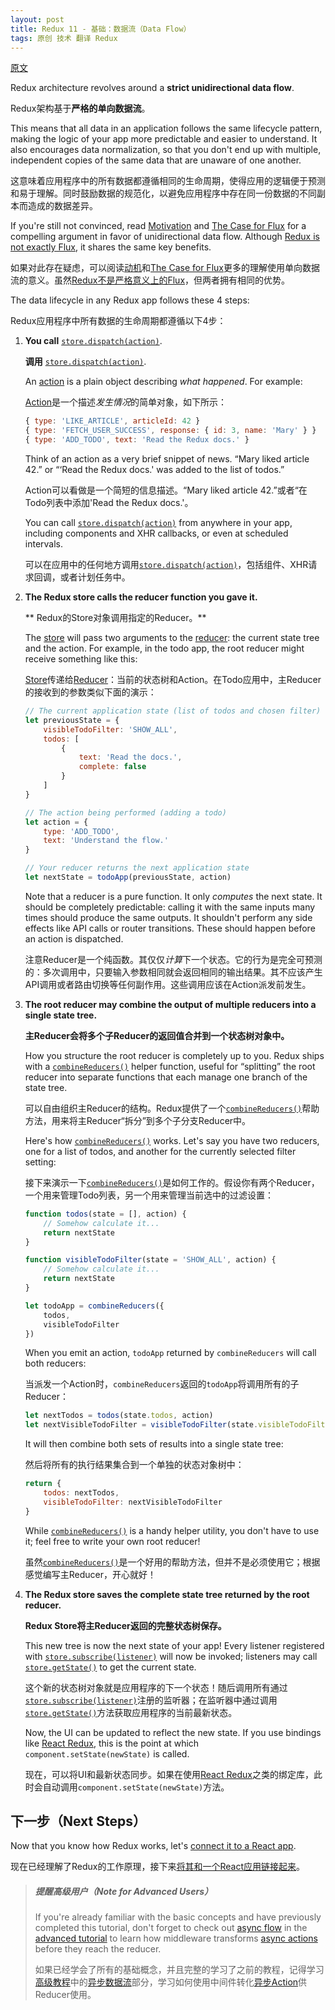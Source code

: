 ```yaml
---
layout: post
title: Redux 11 - 基础：数据流（Data Flow）
tags: 原创 技术 翻译 Redux
---
```


[原文](https://github.com/reactjs/redux/blob/master/docs/basics/DataFlow.md)

Redux architecture revolves around a **strict unidirectional data flow**.

Redux架构基于**严格的单向数据流**。

This means that all data in an application follows the same lifecycle pattern, making the logic of your app more predictable and easier to understand. It also encourages data normalization, so that you don't end up with multiple, independent copies of the same data that are unaware of one another.

这意味着应用程序中的所有数据都遵循相同的生命周期，使得应用的逻辑便于预测和易于理解。同时鼓励数据的规范化，以避免应用程序中存在同一份数据的不同副本而造成的数据差异。

If you're still not convinced, read [Motivation](https://github.com/reactjs/redux/blob/master/docs/introduction/Motivation.md) and [The Case for Flux](https://medium.com/@dan_abramov/the-case-for-flux-379b7d1982c6) for a compelling argument in favor of unidirectional data flow. Although [Redux is not exactly Flux](https://github.com/reactjs/redux/blob/master/docs/introduction/PriorArt.md), it shares the same key benefits.

如果对此存在疑虑，可以阅读[动机](/tech/2017/01/19/redux-2-introduction-Motivation.html)和[The Case for Flux](https://medium.com/@dan_abramov/the-case-for-flux-379b7d1982c6)更多的理解使用单向数据流的意义。虽然[Redux不是严格意义上的Flux](/tech/2017/02/24/redux-5-introduction-PriorArt.html)，但两者拥有相同的优势。

The data lifecycle in any Redux app follows these 4 steps:

Redux应用程序中所有数据的生命周期都遵循以下4步：

1.  **You call** [`store.dispatch(action)`](https://github.com/reactjs/redux/blob/master/docs/api/Store.md#dispatch).

    **调用** [`store.dispatch(action)`](https://github.com/reactjs/redux/blob/master/docs/api/Store.md#dispatch).

    An [action](https://github.com/reactjs/redux/blob/master/docs/basics/Actions.md) is a plain object describing *what happened*. For example:

    [Action](/tech/2017/03/17/redux-8-basics-Actions.html)是一个描述*发生情况*的简单对象，如下所示：

    ```js
    { type: 'LIKE_ARTICLE', articleId: 42 }
    { type: 'FETCH_USER_SUCCESS', response: { id: 3, name: 'Mary' } }
    { type: 'ADD_TODO', text: 'Read the Redux docs.' }
    ```

    Think of an action as a very brief snippet of news. “Mary liked article 42.” or “‘Read the Redux docs.' was added to the list of todos.”

    Action可以看做是一个简短的信息描述。“Mary liked article 42.”或者“在Todo列表中添加'Read the Redux docs.'。

    You can call [`store.dispatch(action)`](https://github.com/reactjs/redux/blob/master/docs/api/Store.md#dispatch) from anywhere in your app, including components and XHR callbacks, or even at scheduled intervals.

    可以在应用中的任何地方调用[`store.dispatch(action)`](https://github.com/reactjs/redux/blob/master/docs/api/Store.md#dispatch)，包括组件、XHR请求回调，或者计划任务中。

2.  **The Redux store calls the reducer function you gave it.**

    ** Redux的Store对象调用指定的Reducer。**

    The [store](https://github.com/reactjs/redux/blob/master/basics/Store.md) will pass two arguments to the [reducer](https://github.com/reactjs/redux/blob/master/basics/Reducers.md): the current state tree and the action. For example, in the todo app, the root reducer might receive something like this:

    [Store](/tech/2017/04/08/redux-10-basics-Store.html)传递给[Reducer](/tech/2017/04/07/redux-9-basics-Reducers.html)：当前的状态树和Action。在Todo应用中，主Reducer的接收到的参数类似下面的演示：

    ```js
    // The current application state (list of todos and chosen filter)
    let previousState = {
        visibleTodoFilter: 'SHOW_ALL',
        todos: [ 
            {
                text: 'Read the docs.',
                complete: false
            }
        ]
    }

    // The action being performed (adding a todo)
    let action = {
        type: 'ADD_TODO',
        text: 'Understand the flow.'
    }

    // Your reducer returns the next application state
    let nextState = todoApp(previousState, action)
    ```

    Note that a reducer is a pure function. It only *computes* the next state. It should be completely predictable: calling it with the same inputs many times should produce the same outputs. It shouldn't perform any side effects like API calls or router transitions. These should happen before an action is dispatched.

    注意Reducer是一个纯函数。其仅仅*计算*下一个状态。它的行为是完全可预测的：多次调用中，只要输入参数相同就会返回相同的输出结果。其不应该产生API调用或者路由切换等任何副作用。这些调用应该在Action派发前发生。

3.  **The root reducer may combine the output of multiple reducers into a single state tree.**

    **主Reducer会将多个子Reducer的返回值合并到一个状态树对象中。**

    How you structure the root reducer is completely up to you. Redux ships with a [`combineReducers()`](https://github.com/reactjs/redux/blob/master/docs/api/combineReducers.md) helper function, useful for “splitting” the root reducer into separate functions that each manage one branch of the state tree.

    可以自由组织主Reducer的结构。Redux提供了一个[`combineReducers()`](https://github.com/reactjs/redux/blob/master/docs/api/combineReducers.md)帮助方法，用来将主Reducer“拆分”到多个子分支Reducer中。

    Here's how [`combineReducers()`](https://github.com/reactjs/redux/blob/master/docs/api/combineReducers.md) works. Let's say you have two reducers, one for a list of todos, and another for the currently selected filter setting:

    接下来演示一下[`combineReducers()`](https://github.com/reactjs/redux/blob/master/docs/api/combineReducers.md)是如何工作的。假设你有两个Reducer，一个用来管理Todo列表，另一个用来管理当前选中的过滤设置：

    ```js
    function todos(state = [], action) {
        // Somehow calculate it...
        return nextState
    }

    function visibleTodoFilter(state = 'SHOW_ALL', action) {
        // Somehow calculate it...
        return nextState
    }

    let todoApp = combineReducers({
        todos,
        visibleTodoFilter
    })
    ```

    When you emit an action, `todoApp` returned by `combineReducers` will call both reducers:

    当派发一个Action时，`combineReducers`返回的`todoApp`将调用所有的子Reducer：

    ```js
    let nextTodos = todos(state.todos, action)
    let nextVisibleTodoFilter = visibleTodoFilter(state.visibleTodoFilter, action)
    ```

    It will then combine both sets of results into a single state tree:

    然后将所有的执行结果集合到一个单独的状态对象树中：

    ```js
    return {
        todos: nextTodos,
        visibleTodoFilter: nextVisibleTodoFilter
    }
    ```

    While [`combineReducers()`](https://github.com/reactjs/redux/blob/master/docs/api/combineReducers.md) is a handy helper utility, you don't have to use it; feel free to write your own root reducer!

    虽然[`combineReducers()`](https://github.com/reactjs/redux/blob/master/docs/api/combineReducers.md)是一个好用的帮助方法，但并不是必须使用它；根据感觉编写主Reducer，开心就好！

4.  **The Redux store saves the complete state tree returned by the root reducer.**

    **Redux Store将主Reducer返回的完整状态树保存。**

    This new tree is now the next state of your app! Every listener registered with [`store.subscribe(listener)`](https://github.com/reactjs/redux/blob/master/docs/api/Store.md#subscribe) will now be invoked; listeners may call [`store.getState()`](https://github.com/reactjs/redux/blob/master/docs/api/Store.md#getState) to get the current state.

    这个新的状态树对象就是应用程序的下一个状态！随后调用所有通过[`store.subscribe(listener)`](https://github.com/reactjs/redux/blob/master/docs/api/Store.md#subscribe)注册的监听器；在监听器中通过调用[`store.getState()`](https://github.com/reactjs/redux/blob/master/docs/api/Store.md#getState)方法获取应用程序的当前最新状态。

    Now, the UI can be updated to reflect the new state. If you use bindings like [React Redux](https://github.com/gaearon/react-redux), this is the point at which `component.setState(newState)` is called.

    现在，可以将UI和最新状态同步。如果在使用[React Redux](https://github.com/gaearon/react-redux)之类的绑定库，此时会自动调用`component.setState(newState)`方法。

## 下一步（Next Steps）

Now that you know how Redux works, let's [connect it to a React app](https://github.com/reactjs/redux/blob/master/docs/basics/UsageWithReact.md).

现在已经理解了Redux的工作原理，接下来[将其和一个React应用链接起来](https://github.com/reactjs/redux/blob/master/docs/basics/UsageWithReact.md)。

>##### 提醒高级用户（Note for Advanced Users）
>If you're already familiar with the basic concepts and have previously completed this tutorial, don't forget to check out [async flow](https://github.com/reactjs/redux/blob/master/docs/advanced/AsyncFlow.md) in the [advanced tutorial](https://github.com/reactjs/redux/blob/master/docs/advanced/README.md) to learn how middleware transforms [async actions](https://github.com/reactjs/redux/blob/master/docs/advanced/AsyncActions.md) before they reach the reducer.
>
>如果已经学会了所有的基础概念，并且完整的学习了之前的教程，记得学习[高级教程](https://github.com/reactjs/redux/blob/master/docs/advanced/README.md)中的[异步数据流](https://github.com/reactjs/redux/blob/master/docs/advanced/AsyncFlow.md)部分，学习如何使用中间件转化[异步Action](https://github.com/reactjs/redux/blob/master/docs/advanced/AsyncActions.md)供Reducer使用。
